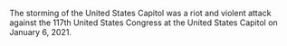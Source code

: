The storming of the United States Capitol was a riot and violent attack against the 117th United States Congress at the United States Capitol on January 6, 2021.

